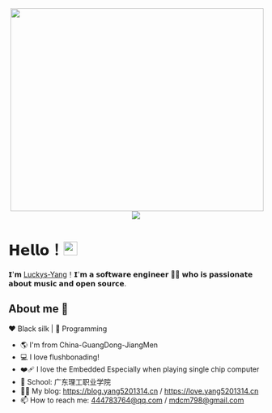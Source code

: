 
<img align="right" width="500" height="400" src= "https://user-images.githubusercontent.com/100369471/200211139-23f3d4bc-02c8-43e9-bee8-5dd8db8ac10c.jpg">
<h1 align="center">
  <a href="https://yang5201314.cn/">
    <img src="https://readme-typing-svg.herokuapp.com/?lines=printf(%22Hello%2C%20World!%22);欢迎来到我的主页&center=true&size=27">
  </a>
</h1>

# 𝗛𝗲𝗹𝗹𝗼！<img src="https://user-images.githubusercontent.com/5679180/79618120-0daffb80-80be-11ea-819e-d2b0fa904d07.gif" width="27px"> 

𝗜'𝗺 [Luckys-Yang](https://github.com/Luckys-Yang)！𝗜'𝗺 𝗮 𝘀𝗼𝗳𝘁𝘄𝗮𝗿𝗲 𝗲𝗻𝗴𝗶𝗻𝗲𝗲𝗿 👨‍💻 𝘄𝗵𝗼 𝗶𝘀 𝗽𝗮𝘀𝘀𝗶𝗼𝗻𝗮𝘁𝗲 𝗮𝗯𝗼𝘂𝘁 𝗺𝘂𝘀𝗶𝗰 𝗮𝗻𝗱 𝗼𝗽𝗲𝗻 𝘀𝗼𝘂𝗿𝗰𝗲.

## About me 🧐 

:heart: Black silk | :blue_heart: Programming

- :earth_americas: I'm from China-GuangDong-JiangMen
- 💻 I love flushbonading!
- :mending_heart: I love the Embedded Especially when playing single chip computer
- 🏫 School: 广东理工职业学院
- 👨‍💻 My blog: https://blog.yang5201314.cn / https://love.yang5201314.cn
- 📫 How to reach me: 444783764@qq.com / mdcm798@gmail.com
